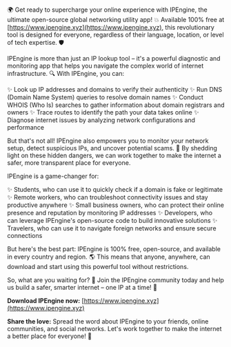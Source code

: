 🌍 Get ready to supercharge your online experience with IPEngine, the ultimate open-source global networking utility app! 💥 Available 100% free at [https://www.ipengine.xyz](https://www.ipengine.xyz), this revolutionary tool is designed for everyone, regardless of their language, location, or level of tech expertise. 🛡️

IPEngine is more than just an IP lookup tool – it's a powerful diagnostic and monitoring app that helps you navigate the complex world of internet infrastructure. 🔍 With IPEngine, you can:

✨ Look up IP addresses and domains to verify their authenticity
✨ Run DNS (Domain Name System) queries to resolve domain names
✨ Conduct WHOIS (Who Is) searches to gather information about domain registrars and owners
✨ Trace routes to identify the path your data takes online
✨ Diagnose internet issues by analyzing network configurations and performance

But that's not all! IPEngine also empowers you to monitor your network setup, detect suspicious IPs, and uncover potential scams. 🚀 By shedding light on these hidden dangers, we can work together to make the internet a safer, more transparent place for everyone.

IPEngine is a game-changer for:

✨ Students, who can use it to quickly check if a domain is fake or legitimate
✨ Remote workers, who can troubleshoot connectivity issues and stay productive anywhere
✨ Small business owners, who can protect their online presence and reputation by monitoring IP addresses
✨ Developers, who can leverage IPEngine's open-source code to build innovative solutions
✨ Travelers, who can use it to navigate foreign networks and ensure secure connections

But here's the best part: IPEngine is 100% free, open-source, and available in every country and region. 🌎 This means that anyone, anywhere, can download and start using this powerful tool without restrictions.

So, what are you waiting for? 🚀 Join the IPEngine community today and help us build a safer, smarter internet – one IP at a time! 💪

**Download IPEngine now:** [https://www.ipengine.xyz](https://www.ipengine.xyz)

**Share the love:** Spread the word about IPEngine to your friends, online communities, and social networks. Let's work together to make the internet a better place for everyone! 🌈